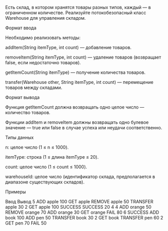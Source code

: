Есть склад, в котором хранятся товары разных типов, каждый — в ограниченном количестве. Реализуйте потокобезопасный класс Warehouse для управления складом.

Формат ввода

Необходимо реализовать методы:

addItem(String itemType, int count) — добавление товаров.

removeItem(String itemType, int count) — удаление товаров (возвращает false, если недостаточно товаров).

getItemCount(String itemType) — получение количества товаров.

transfer(Warehouse other, String itemType, int count) — перемещение товаров между складами.

Формат вывода

Функция getItemCount должна возвращать одно целое число — количество товаров.

Функции addItem и removeItem должны возвращать одно булевое значение — true или false в случае успеха или неудачи соответственно.

Типы данных

n: целое число (1 ≤ n ≤ 1000).

itemType: строка (1 ≤ длина itemType ≤ 20).

count: целое число (1 ≤ count ≤ 1000).

warehouseId: целое число (идентификатор склада, предполагается в диапазоне существующих складов).

Примеры

Ввод	Вывод
5
ADD apple 100
GET apple
REMOVE apple 50
TRANSFER apple 30 2
GET apple	100
SUCCESS
SUCCESS
20
4
4
ADD orange 50
REMOVE orange 70
ADD orange 30
GET orange	FAIL
80
6 SUCCESS
ADD book 100
ADD pen 50
TRANSFER book 30 2
GET book
TRANSFER pen 60 2
GET pen	70
FAIL
50